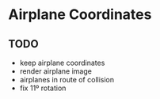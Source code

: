 # Airplane Coordinates

## TODO

- keep airplane coordinates
- render airplane image
- airplanes in route of collision
- fix 11º rotation 